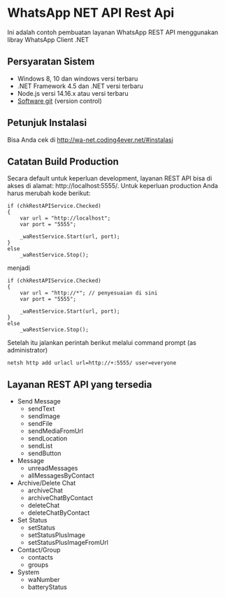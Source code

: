 # WhatsApp NET API Rest Api

Ini adalah contoh pembuatan layanan WhatsApp REST API menggunakan libray WhatsApp Client .NET

## Persyaratan Sistem

* Windows 8, 10 dan windows versi terbaru
* .NET Framework 4.5 dan .NET versi terbaru
* Node.js versi 14.16.x atau versi terbaru
* [Software git](https://git-scm.com/downloads) (version control)

## Petunjuk Instalasi

Bisa Anda cek di http://wa-net.coding4ever.net/#instalasi

## Catatan Build Production

Secara default untuk keperluan development, layanan REST API bisa di akses di alamat: http://localhost:5555/. Untuk keperluan production Anda harus merubah kode berikut:

```
if (chkRestAPIService.Checked)
{
    var url = "http://localhost";
    var port = "5555";

    _waRestService.Start(url, port);
}
else
    _waRestService.Stop();
```

menjadi

```
if (chkRestAPIService.Checked)
{
    var url = "http://*"; // penyesuaian di sini
    var port = "5555";

    _waRestService.Start(url, port);
}
else
    _waRestService.Stop();
```

Setelah itu jalankan perintah berikut melalui command prompt (as administrator)

`netsh http add urlacl url=http://+:5555/ user=everyone`

## Layanan REST API yang tersedia

* Send Message
  - sendText
  - sendImage
  - sendFile
  - sendMediaFromUrl
  - sendLocation
  - sendList
  - sendButton
* Message
  - unreadMessages
  - allMessagesByContact
* Archive/Delete Chat
  - archiveChat
  - archiveChatByContact
  - deleteChat
  - deleteChatByContact
* Set Status
  - setStatus
  - setStatusPlusImage
  - setStatusPlusImageFromUrl
* Contact/Group
  - contacts
  - groups
* System
  - waNumber
  - batteryStatus